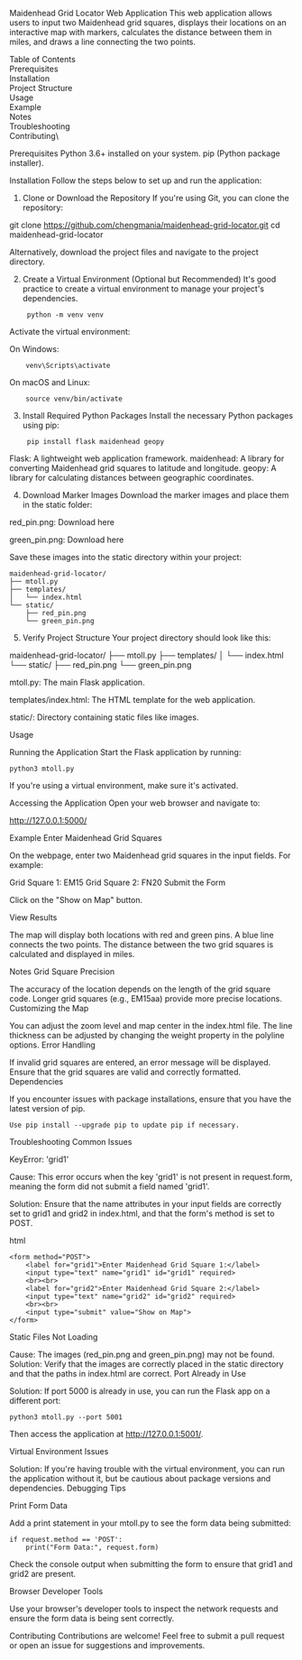 Maidenhead Grid Locator Web Application
This web application allows users to input two Maidenhead grid squares, displays their locations on an interactive map with markers, calculates the distance between them in miles, and draws a line connecting the two points.

Table of Contents\
Prerequisites\
Installation\
Project Structure\
Usage\
Example\
Notes\
Troubleshooting\
Contributing\


Prerequisites
Python 3.6+ installed on your system.
pip (Python package installer).

Installation
Follow the steps below to set up and run the application:

1. Clone or Download the Repository
If you're using Git, you can clone the repository:

git clone https://github.com/chengmania/maidenhead-grid-locator.git
cd maidenhead-grid-locator

Alternatively, download the project files and navigate to the project directory.

2. Create a Virtual Environment (Optional but Recommended)
It's good practice to create a virtual environment to manage your project's dependencies.

        python -m venv venv
Activate the virtual environment:

On Windows:

        venv\Scripts\activate
On macOS and Linux:

        source venv/bin/activate

3. Install Required Python Packages
Install the necessary Python packages using pip:

        pip install flask maidenhead geopy

Flask: A lightweight web application framework.
maidenhead: A library for converting Maidenhead grid squares to latitude and longitude.
geopy: A library for calculating distances between geographic coordinates.

4. Download Marker Images
Download the marker images and place them in the static folder:

red_pin.png: Download here

green_pin.png: Download here

Save these images into the static directory within your project:

    maidenhead-grid-locator/
    ├── mtoll.py
    ├── templates/
    │   └── index.html
    └── static/
        ├── red_pin.png
        └── green_pin.png

5. Verify Project Structure
Your project directory should look like this:

maidenhead-grid-locator/
├── mtoll.py
├── templates/
│   └── index.html
└── static/
    ├── red_pin.png
    └── green_pin.png

mtoll.py: The main Flask application.

templates/index.html: The HTML template for the web application.

static/: Directory containing static files like images.

Usage

Running the Application
Start the Flask application by running:


    python3 mtoll.py

If you're using a virtual environment, make sure it's activated.

Accessing the Application
Open your web browser and navigate to:

http://127.0.0.1:5000/

Example
Enter Maidenhead Grid Squares

On the webpage, enter two Maidenhead grid squares in the input fields. For example:

Grid Square 1: EM15
Grid Square 2: FN20
Submit the Form

Click on the "Show on Map" button.

View Results

The map will display both locations with red and green pins.
A blue line connects the two points.
The distance between the two grid squares is calculated and displayed in miles.

Notes
Grid Square Precision

The accuracy of the location depends on the length of the grid square code.
Longer grid squares (e.g., EM15aa) provide more precise locations.
Customizing the Map

You can adjust the zoom level and map center in the index.html file.
The line thickness can be adjusted by changing the weight property in the polyline options.
Error Handling

If invalid grid squares are entered, an error message will be displayed.
Ensure that the grid squares are valid and correctly formatted.
Dependencies

If you encounter issues with package installations, ensure that you have the latest version of pip.

    Use pip install --upgrade pip to update pip if necessary.
Troubleshooting
Common Issues

KeyError: 'grid1'

Cause: This error occurs when the key 'grid1' is not present in request.form, meaning the form did not submit a field named 'grid1'.

Solution: Ensure that the name attributes in your input fields are correctly set to grid1 and grid2 in index.html, and that the form's method is set to POST.

html

    <form method="POST">
        <label for="grid1">Enter Maidenhead Grid Square 1:</label>
        <input type="text" name="grid1" id="grid1" required>
        <br><br>
        <label for="grid2">Enter Maidenhead Grid Square 2:</label>
        <input type="text" name="grid2" id="grid2" required>
        <br><br>
        <input type="submit" value="Show on Map">
    </form>

Static Files Not Loading

Cause: The images (red_pin.png and green_pin.png) may not be found.
Solution: Verify that the images are correctly placed in the static directory and that the paths in index.html are correct.
Port Already in Use

Solution: If port 5000 is already in use, you can run the Flask app on a different port:


    python3 mtoll.py --port 5001
Then access the application at http://127.0.0.1:5001/.

Virtual Environment Issues

Solution: If you're having trouble with the virtual environment, you can run the application without it, but be cautious about package versions and dependencies.
Debugging Tips

Print Form Data

Add a print statement in your mtoll.py to see the form data being submitted:


    if request.method == 'POST':
        print("Form Data:", request.form)

Check the console output when submitting the form to ensure that grid1 and grid2 are present.

Browser Developer Tools

Use your browser's developer tools to inspect the network requests and ensure the form data is being sent correctly.

Contributing
Contributions are welcome! Feel free to submit a pull request or open an issue for suggestions and improvements.
